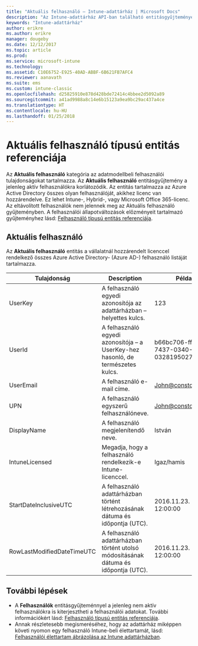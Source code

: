 ```yaml
---
title: "Aktuális felhasználó – Intune-adattárház | Microsoft Docs"
description: "Az Intune-adattárház API-ban található entitásgyűjtemények felhasználó kategóriájára vonatkozó referencia-témakör."
keywords: "Intune-adattárház"
author: erikre
ms.author: erikre
manager: dougeby
ms.date: 12/12/2017
ms.topic: article
ms.prod: 
ms.service: microsoft-intune
ms.technology: 
ms.assetid: C10E6752-E925-40AD-ABBF-6B621FB7AFC4
ms.reviewer: aanavath
ms.suite: ems
ms.custom: intune-classic
ms.openlocfilehash: d25825910e878d428bde72414c4bbee2d5092a89
ms.sourcegitcommit: a41ad9988a8c14e6b15123a9ea9bc29ac437a4ce
ms.translationtype: HT
ms.contentlocale: hu-HU
ms.lasthandoff: 01/25/2018
---
```

# <a name="reference-for-current-user-entity"></a>Aktuális felhasználó típusú entitás referenciája

Az **Aktuális felhasználó** kategória az adatmodellbeli felhasználói tulajdonságokat tartalmazza. Az **Aktuális felhasználó** entitásgyűjtemény a jelenleg aktív felhasználókra korlátozódik. Az entitás tartalmazza az Azure Active Directory összes olyan felhasználóját, akikhez licenc van hozzárendelve. Ez lehet Intune-, Hybrid-, vagy Microsoft Office 365-licenc. Az eltávolított felhasználók nem jelennek meg az Aktuális felhasználó gyűjteményben. A felhasználói állapotváltozások előzményeit tartalmazó gyűjteményhez lásd: [Felhasználó típusú entitás referenciája](reports-ref-user.md).


## <a name="current-user"></a>Aktuális felhasználó

Az **Aktuális felhasználó** entitás a vállalatnál hozzárendelt licenccel rendelkező összes Azure Active Directory- (Azure AD-) felhasználó listáját tartalmazza.

| Tulajdonság  | Description | Példa |
|---------|------------|--------|
| UserKey |A felhasználó egyedi azonosítója az adattárházban – helyettes kulcs. |123 |
| UserId |A felhasználó egyedi azonosítója – a UserKey-hez hasonló, de természetes kulcs. |b66bc706-ffff-7437-0340-032819502773 |
| UserEmail |A felhasználó e-mail címe. |John@constoso.com |
| UPN | A felhasználó egyszerű felhasználóneve. | John@constoso.com |
| DisplayName |A felhasználó megjelenítendő neve. |István |
| IntuneLicensed |Megadja, hogy a felhasználó rendelkezik-e Intune-licenccel. |Igaz/hamis |
| StartDateInclusiveUTC |A felhasználó adattárházban történt létrehozásának dátuma és időpontja (UTC). |2016.11.23. 12:00:00 |
| RowLastModifiedDateTimeUTC |A felhasználó adattárházban történt utolsó módosításának dátuma és időpontja (UTC). |2016.11.23. 12:00:00 |

## <a name="next-steps"></a>További lépések
 - A **Felhasználók** entitásgyűjteménnyel a jelenleg nem aktív felhasználókra is kiterjesztheti a felhasználói adatokat. További információkért lásd: [Felhasználó típusú entitás referenciája](reports-ref-user.md).
 - Annak részletesebb megismeréséhez, hogy az adattárház miképpen követi nyomon egy felhasználó Intune-beli élettartamát, lásd: [Felhasználói élettartam ábrázolása az Intune adattárházban](reports-ref-user-timeline.md).
